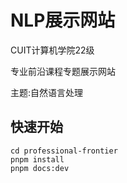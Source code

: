 # NLP展示网站

CUIT计算机学院22级

专业前沿课程专题展示网站

主题:自然语言处理

## 快速开始

```shell
cd professional-frontier
pnpm install
pnpm docs:dev
```
